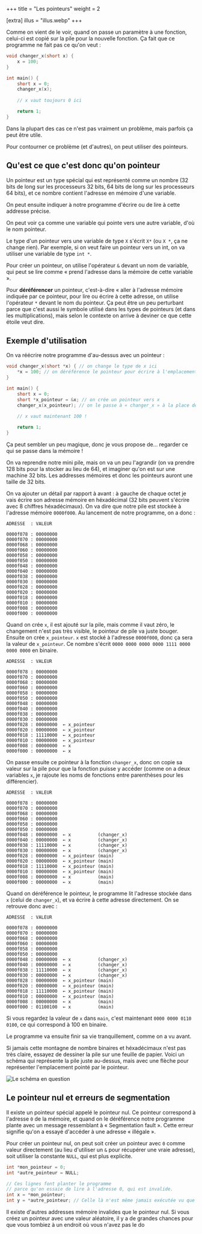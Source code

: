 +++
title = "Les pointeurs"
weight = 2

[extra]
illus = "illus.webp"
+++

Comme on vient de le voir, quand on passe un paramètre à
une fonction, celui-ci est copié sur la pile pour la nouvelle
fonction. Ça fait que ce programme ne fait pas ce qu'on veut :

```c
void changer_x(short x) {
    x = 100;
}

int main() {
    short x = 0;
    changer_x(x);
    
    // x vaut toujours 0 ici

    return 1;
}
```

Dans la plupart des cas ce n'est pas vraiment un problème, mais parfois
ça peut être utile.

Pour contourner ce problème (et d'autres), on peut utiliser des pointeurs.

## Qu'est ce que c'est donc qu'on pointeur

Un pointeur est un type spécial qui est représenté comme un nombre
(32 bits de long sur les processeurs 32 bits, 64 bits de long sur les processeurs 64 bits),
et ce nombre contient l'adresse en mémoire d'une variable.

On peut ensuite indiquer à notre programme d'écrire ou de lire à cette addresse précise.

On peut voir ça comme une variable qui pointe vers une autre variable, d'où le nom pointeur.

Le type d'un pointeur vers une variable de type `X` s'écrit `X*` (ou `X *`, ça ne change rien).
Par exemple, si on veut faire un pointeur vers un int, on va utiliser une variable de type `int *`.

Pour créer un pointeur, on utilise l'opérateur `&` devant un nom de variable, qui peut se lire
comme « prend l'adresse dans la mémoire de cette variable ».

Pour **déréférencer** un pointeur, c'est-à-dire « aller à l'adresse mémoire indiquée par ce pointeur,
pour lire ou écrire à cette adresse, on utilise l'opérateur `*` devant le nom du pointeur.
Ça peut être un peu perturbant parce que c'est aussi le symbole utilisé dans les types de pointeurs (et dans les multiplications),
mais selon le contexte on arrive à deviner ce que cette étoile veut dire.

## Exemple d'utilisation

On va réécrire notre programme d'au-dessus avec un pointeur :

```c
void changer_x(short *x) { // on change le type de x ici
    *x = 100; // on déréférence le pointeur pour écrire à l'emplacement qu'il désigne
}

int main() {
    short x = 0;
    short *x_pointeur = &x; // on crée un pointeur vers x
    changer_x(x_pointeur); // on le passe à « changer_x » à la place de x
    
    // x vaut maintenant 100 !

    return 1;
}
```

Ça peut sembler un peu magique, donc je vous propose de… regarder ce qui se passe dans la mémoire !

On va reprendre notre mini pile, mais on va un peu l'agrandir (on va prendre 128 bits
pour la stocker au lieu de 64), et imaginer qu'on est sur une machine 32 bits.
Les addresses mémoires et donc les pointeurs auront une taille de 32 bits.

On va ajouter un détail par rapport à avant : à gauche de chaque octet je vais
écrire son adresse mémoire en héxadécimal (32 bits peuvent s'écrire avec 8 chiffres héxadécimaux).
On va dire que notre pile est stockée à l'adresse mémoire `0000f000`.
Au lancement de notre programme, on a donc :

```
ADRESSE  : VALEUR

0000f078 : 00000000
0000f070 : 00000000
0000f068 : 00000000
0000f060 : 00000000
0000f058 : 00000000
0000f050 : 00000000
0000f048 : 00000000
0000f040 : 00000000
0000f038 : 00000000
0000f030 : 00000000
0000f028 : 00000000
0000f020 : 00000000
0000f018 : 00000000
0000f010 : 00000000
0000f008 : 00000000
0000f000 : 00000000
```

Quand on crée `x`, il est ajouté sur la pile, mais comme il vaut zéro, le
changement n'est pas très visible, le pointeur de pile va juste bouger.
Ensuite on crée `x_pointeur`. `x` est stocké à l'adresse `0000f000`, donc
ça sera la valeur de `x_pointeur`. Ce nombre s'écrit `0000 0000 0000 0000 1111 0000 0000 0000`
en binaire.

```
ADRESSE  : VALEUR

0000f078 : 00000000
0000f070 : 00000000
0000f068 : 00000000
0000f060 : 00000000
0000f058 : 00000000
0000f050 : 00000000
0000f048 : 00000000
0000f040 : 00000000
0000f038 : 00000000
0000f030 : 00000000
0000f028 : 00000000  ← x_pointeur
0000f020 : 00000000  ← x_pointeur
0000f018 : 11110000  ← x_pointeur
0000f010 : 00000000  ← x_pointeur
0000f008 : 00000000  ← x
0000f000 : 00000000  ← x
```

On passe ensuite ce pointeur à la fonction `changer_x`, donc on copie sa valeur
sur la pile pour que la fonction puisse y accéder (comme on a deux variables `x`, je
rajoute les noms de fonctions entre parenthèses pour les différencier).

```
ADRESSE  : VALEUR

0000f078 : 00000000
0000f070 : 00000000
0000f068 : 00000000
0000f060 : 00000000
0000f058 : 00000000
0000f050 : 00000000
0000f048 : 00000000  ← x          (changer_x)
0000f040 : 00000000  ← x          (changer_x)
0000f038 : 11110000  ← x          (changer_x)
0000f030 : 00000000  ← x          (changer_x)
0000f028 : 00000000  ← x_pointeur (main)
0000f020 : 00000000  ← x_pointeur (main)
0000f018 : 11110000  ← x_pointeur (main)
0000f010 : 00000000  ← x_pointeur (main)
0000f008 : 00000000  ← x          (main)
0000f000 : 00000000  ← x          (main)
```

Quand on déréférence le pointeur, le programme lit l'adresse
stockée dans `x` (celui de `changer_x`), et va écrire à cette adresse
directement. On se retrouve donc avec :

```
ADRESSE  : VALEUR

0000f078 : 00000000
0000f070 : 00000000
0000f068 : 00000000
0000f060 : 00000000
0000f058 : 00000000
0000f050 : 00000000
0000f048 : 00000000  ← x          (changer_x)
0000f040 : 00000000  ← x          (changer_x)
0000f038 : 11110000  ← x          (changer_x)
0000f030 : 00000000  ← x          (changer_x)
0000f028 : 00000000  ← x_pointeur (main)
0000f020 : 00000000  ← x_pointeur (main)
0000f018 : 11110000  ← x_pointeur (main)
0000f010 : 00000000  ← x_pointeur (main)
0000f008 : 00000000  ← x          (main)
0000f000 : 01100100  ← x          (main)
```

Si vous regardez la valeur de `x` dans `main`, c'est maintenant `0000 0000 0110 0100`,
ce qui correspond à 100 en binaire.

Le programme va ensuite finir sa vie tranquillement, comme on a vu avant.

Si jamais cette montagne de nombre binaires et héxadécimaux n'est pas très claire,
essayez de dessiner la pile sur une feuille de papier. Voici un schéma qui représente
la pile juste au-dessus, mais avec une flèche pour représenter l'emplacement pointé
par le pointeur.

![Le schéma en question](pile.svg)

## Le pointeur nul et erreurs de segmentation

Il existe un pointeur spécial appelé le pointeur nul.
Ce pointeur correspond à l'adresse `0` de la mémoire,
et quand on le déréférence notre programme plante avec un
message ressemblant à « Segmentation fault ». Cette erreur
signifie qu'on a essayé d'accéder à une adresse « illégale ».

Pour créer un pointeur nul, on peut soit créer un pointeur avec `0`
comme valeur directement (au lieu d'utiliser un `&` pour récupérer une vraie adresse),
soit utiliser la constante `NULL`, qui est plus explicite.

```c
int *mon_pointeur = 0;
int *autre_pointeur = NULL;

// Ces lignes font planter le programme
// parce qu'on essaie de lire à l'adresse 0, qui est invalide.
int x = *mon_pointeur;
int y = *autre_pointeur; // Celle là n'est même jamais exécutée vu que le programme a déjà planté
```

Il existe d'autres addresses mémoire invalides que le pointeur nul.
Si vous créez un pointeur avec une valeur aléatoire, il y a de grandes
chances pour que vous tombiez à un endroit où vous n'avez pas le do

